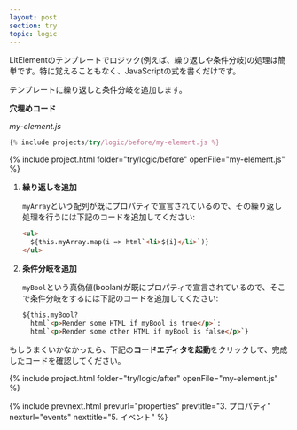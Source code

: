 ```yaml
---
layout: post
section: try
topic: logic
---
```


<!-- original:
Handling logic (for example, loops and conditionals) in your LitElement templates is easy. No special annotations, just plain JavaScript expressions. 

Modify your template to add a loop and a conditional.

**Starting code**
-->

LitElementのテンプレートでロジック(例えば、繰り返しや条件分岐)の処理は簡単です。特に覚えることもなく、JavaScriptの式を書くだけです。

テンプレートに繰り返しと条件分岐を追加します。

**穴埋めコード**

_my-element.js_

```js
{% include projects/try/logic/before/my-element.js %}
```

{% include project.html folder="try/logic/before" openFile="my-element.js" %}

<!-- original:
1. **Add a loop to your template.**

    We've added an array property, `myArray`, to my-element.js. To loop over `myArray`, add the following code to your template:

    ```html
    <ul>
      ${this.myArray.map(i => html`<li>${i}</li>`)}
    </ul>
    ```

2. **Add a conditional to your template.**

    We've added a boolean property, `myBool`, to my-element.js. To render conditionally on `myBool`, add the following code to your template:

    ```html
    ${this.myBool?
      html`<p>Render some HTML if myBool is true</p>`:
      html`<p>Render some other HTML if myBool is false</p>`}
    ```

If you're stuck, click **Launch Code Editor** below to see the completed code at work.
-->

1. **繰り返しを追加**

    `myArray`という配列が既にプロパティで宣言されているので、その繰り返し処理を行うには下記のコードを追加してください:

    ```html
    <ul>
      ${this.myArray.map(i => html`<li>${i}</li>`)}
    </ul>
    ```

2. **条件分岐を追加**

    `myBool`という真偽値(boolan)が既にプロパティで宣言されているので、そこで条件分岐をするには下記のコードを追加してください:

    ```html
    ${this.myBool?
      html`<p>Render some HTML if myBool is true</p>`:
      html`<p>Render some other HTML if myBool is false</p>`}
    ```

もしうまくいかなかったら、下記の**コードエディタを起動**をクリックして、完成したコードを確認してください。

{% include project.html folder="try/logic/after" openFile="my-element.js" %}

{% include prevnext.html prevurl="properties" prevtitle="3. プロパティ" nexturl="events" nexttitle="5. イベント" %}
